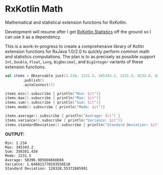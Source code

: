 # RxKotlin Math

Mathematical and statistical extension functions for RxKotlin.

Development will resume after I get [RxKotlin Statistics](https://github.com/thomasnield/kotlin-statistics) off the ground so I can use it as a dependency.

This is a work-in-progress to create a comprehensive library of Kotlin extension functions for RxJava 1.0/2.0 to quickly perform common math and statistics computations. The plan is to as precisely as possible support `Int`, `Double`, `Float`, `Long`, `BigDecimal`, and `BigInteger` variants of these extension functions.

```kotlin
val items = Observable.just(1.234, 1231.5, 345343.2, 1231.5, 0232.0, 02342.0)
        .publish()
        .autoConnect(7)

items.min().subscribe { println("Min: $it")}
items.max().subscribe { println("Max: $it")}
items.sum().subscribe { println("Sum: $it")}
items.mode().subscribe { println("Mode: $it")}

items.average().subscribe { println("Average: $it") }
items.variance().subscribe { println("Variance: $it")}
items.standardDeviation().subscribe { println("Standard Deviation: $it")}
```

**OUTPUT:**

```
Min: 1.234
Max: 345343.2
Sum: 350381.434
Mode: 1231.5
Average: 58396.905666666666
Variance: 1.646821770193556E10
Standard Deviation: 128328.55372805991
```
